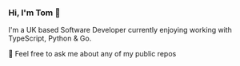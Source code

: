 ### Hi, I'm Tom 👋

I'm a UK based Software Developer currently enjoying working with TypeScript, Python & Go.

💬 Feel free to ask me about any of my public repos
